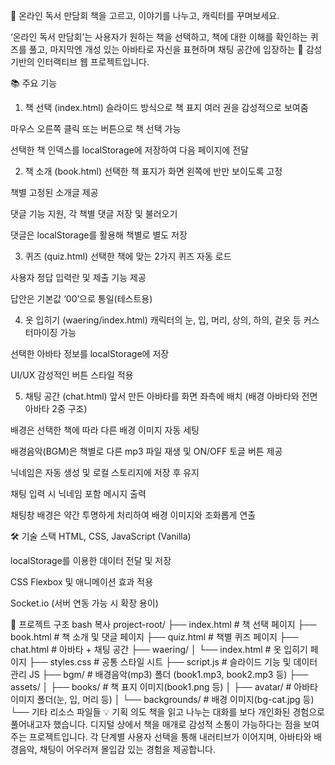 🥐 온라인 독서 만담회
책을 고르고, 이야기를 나누고, 캐릭터를 꾸며보세요.

‘온라인 독서 만담회’는 사용자가 원하는 책을 선택하고,
책에 대한 이해를 확인하는 퀴즈를 풀고,
마지막엔 개성 있는 아바타로 자신을 표현하며 채팅 공간에 입장하는
🌿 감성 기반의 인터랙티브 웹 프로젝트입니다.

📚 주요 기능
1. 책 선택 (index.html)
슬라이드 방식으로 책 표지 여러 권을 감성적으로 보여줌

마우스 오른쪽 클릭 또는 버튼으로 책 선택 가능

선택한 책 인덱스를 localStorage에 저장하여 다음 페이지에 전달

2. 책 소개 (book.html)
선택한 책 표지가 화면 왼쪽에 반만 보이도록 고정

책별 고정된 소개글 제공

댓글 기능 지원, 각 책별 댓글 저장 및 불러오기

댓글은 localStorage를 활용해 책별로 별도 저장

3. 퀴즈 (quiz.html)
선택한 책에 맞는 2가지 퀴즈 자동 로드

사용자 정답 입력란 및 제출 기능 제공

답안은 기본값 ‘00’으로 통일(테스트용)

4. 옷 입히기 (waering/index.html)
캐릭터의 눈, 입, 머리, 상의, 하의, 겉옷 등 커스터마이징 가능

선택한 아바타 정보를 localStorage에 저장

UI/UX 감성적인 버튼 스타일 적용

5. 채팅 공간 (chat.html)
앞서 만든 아바타를 화면 좌측에 배치 (배경 아바타와 전면 아바타 2중 구조)

배경은 선택한 책에 따라 다른 배경 이미지 자동 세팅

배경음악(BGM)은 책별로 다른 mp3 파일 재생 및 ON/OFF 토글 버튼 제공

닉네임은 자동 생성 및 로컬 스토리지에 저장 후 유지

채팅 입력 시 닉네임 포함 메시지 출력

채팅창 배경은 약간 투명하게 처리하여 배경 이미지와 조화롭게 연출

🛠 기술 스택
HTML, CSS, JavaScript (Vanilla)

localStorage를 이용한 데이터 전달 및 저장

CSS Flexbox 및 애니메이션 효과 적용

Socket.io (서버 연동 가능 시 확장 용이)

📁 프로젝트 구조
bash
복사
project-root/
├── index.html            # 책 선택 페이지
├── book.html             # 책 소개 및 댓글 페이지
├── quiz.html             # 책별 퀴즈 페이지
├── chat.html             # 아바타 + 채팅 공간
├── waering/
│   └── index.html        # 옷 입히기 페이지
├── styles.css            # 공통 스타일 시트
├── script.js             # 슬라이드 기능 및 데이터 관리 JS
├── bgm/                  # 배경음악(mp3) 폴더 (book1.mp3, book2.mp3 등)
├── assets/
│   ├── books/            # 책 표지 이미지(book1.png 등)
│   ├── avatar/           # 아바타 이미지 폴더(눈, 입, 머리 등)
│   └── backgrounds/      # 배경 이미지(bg-cat.jpg 등)
└── 기타 리소스 파일들
💡 기획 의도
책을 읽고 나누는 대화를 보다 개인화된 경험으로 풀어내고자 했습니다.
디지털 상에서 책을 매개로 감성적 소통이 가능하다는 점을 보여주는 프로젝트입니다.
각 단계별 사용자 선택을 통해 내러티브가 이어지며, 아바타와 배경음악, 채팅이 어우러져 몰입감 있는 경험을 제공합니다.

